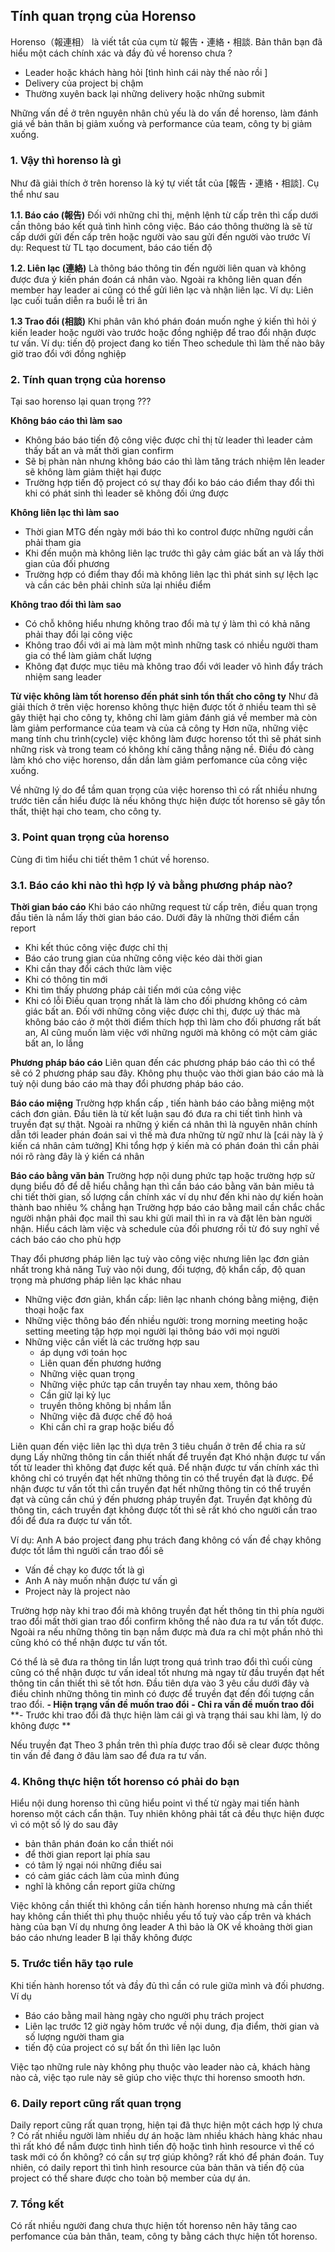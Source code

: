 ## Tính quan trọng của Horenso

Horenso（報連相） là viết tắt của cụm từ 報告・連絡・相談. Bản thân bạn đã hiểu một cách chính xác và đầy đủ về horenso chưa ? 
* Leader hoặc khách hàng hỏi [tình hình cái này thế nào rồi ]
* Delivery của project bị chậm
* Thường xuyên back lại những delivery hoặc những submit 

Những vấn đề ở trên nguyên nhân chủ yếu là do vấn đề horenso, làm đánh giá về bản thân bị giảm xuống và performance của team, công ty bị giảm xuống.

### 1.  Vậy thì horenso là gì
Như đã giải thích ở trên horenso là ký tự viết tắt của [報告・連絡・相談]. Cụ thể như sau

 **1.1. Báo cáo (報告)**
Đối với những chỉ thị, mệnh lệnh từ cấp trên thì cấp dưới cần thông báo kết quả tình hình công việc. Báo cáo thông thường là sẽ từ cấp dưới gửi đến cấp trên hoặc người vào sau gửi đến người vào trước
Ví dụ: Request từ TL tạo document, báo cáo tiến độ

**1.2. Liên lạc (連絡)**
Là thông báo thông tin đến người liên quan và không được đưa ý kiến phán đoán cá nhân vào. Ngoài ra không liên quan đến member hay leader ai cũng có thể gửi liên lạc và nhận liên lạc. 
Ví dụ: Liên lạc cuối tuần diễn ra buổi lễ tri ân

**1.3 Trao đổi (相談)**
Khi phân vân khó phán đoán muốn nghe ý kiến thì hỏi ý kiến leader hoặc người vào trước hoặc đồng nghiệp để trao đổi nhận được tư vấn.
Ví dụ: tiến độ project đang ko tiến Theo schedule thì làm thế nào bây giờ trao đổi với đồng nghiệp

 

### 2. Tính quan trọng của horenso
Tại sao horenso lại quan trọng ???

**Không báo cáo thì làm sao**
* Không báo báo tiến độ công việc được chỉ thị từ leader thì leader cảm thấy bất an và mất thời gian confirm
* Sẽ bị phàn nàn nhưng không báo cáo thì làm tăng trách nhiệm lên leader sẽ không làm giảm thiệt hại được 
* Trường hợp tiến độ project có sự thay đổi ko báo cáo điểm thay đổi thì khi có phát sinh thì leader sẽ không đối ứng được 

**Không liên lạc thì làm sao**
- Thời gian MTG đến ngày mới báo thì ko control được những người cần phải tham gia 
- Khi đến muộn mà không liên lạc trước thì gây cảm giác bất an và lấy thời gian của đối phương    
- Trường hợp có điểm thay đổi mà không liên lạc thì phát sinh sự lệch lạc và cần các bên phải chỉnh sửa lại nhiều điểm

**Không trao đổi thì làm sao**
- Có chỗ không hiểu nhưng không trao đổi mà tự ý làm thì có khả năng phải thay đổi lại công việc
- Không trao đổi với ai mà làm một mình những task có nhiều người tham gia có thể làm giảm chất lượng 
- Không đạt được mục tiêu mà không trao đổi với leader vô hình đẩy trách nhiệm sang leader

**Từ việc không làm tốt horenso đến phát sinh tổn thất cho công ty**
Như đã giải thích ở trên việc horenso không thực hiện được tốt ở nhiều team thì sẽ gây thiệt hại cho công ty, không chỉ làm giảm đánh giá về member mà còn làm giảm performance của team và của cả công ty
Hơn nữa, những việc mang tính chu trình(cycle) việc không làm được horenso tốt thì sẽ phát sinh những risk và trong team có không khí căng thẳng nặng nề. Điều đó càng làm khó cho việc horenso, dần dần làm giảm perfomance của công việc xuống.

Về những lý do để tầm quan trọng của việc horenso thì có rất nhiều nhưng trước tiên cần hiểu được là nếu không thực hiện được tốt horenso sẽ gây tổn thất, thiệt hại cho team, cho công ty.


### 3. Point quan trọng của horenso
Cùng đi tìm hiểu chi tiết thêm 1 chút về horenso. 

### 3.1. Báo cáo khi nào thì hợp lý và bằng phương pháp nào?

**Thời gian báo cáo**
Khi báo cáo những request từ cấp trên, điều quan trọng đầu tiên là nắm lấy thời gian báo cáo. Dưới đây là những thời điểm cần report
- Khi kết thúc công việc được chỉ thị
- Báo cáo trung gian của những công việc kéo dài thời gian
- Khi cần thay đổi cách thức làm việc 
- Khi có thông tin mới 
- Khi tìm thấy phương pháp cải tiến mới của công việc
- Khi có lỗi
Điều quan trọng nhất là làm cho đối phương không có cảm giác bất an. Đối với những công việc được chỉ thị, được uỷ thác mà không báo cáo ở một thời điểm thích hợp thì làm cho đối phương rất bất an, AI cũng muốn làm việc với những người mà không có một cảm giác bất an, lo lắng 

**Phương pháp báo cáo**
Liên quan đến các phương pháp báo cáo thì có thể sẽ có 2 phương pháp sau đây. Không phụ thuộc vào thời gian báo cáo mà là tuỳ nội dung báo cáo mà thay đổi phương pháp báo cáo.

**Báo cáo miệng**
Trường hợp khẩn cấp , tiến hành báo cáo bằng miệng một cách đơn giản. Đầu tiên là từ kết luận sau đó đưa ra chi tiết tình hình và truyền đạt sự thật. Ngoài ra những ý kiến cá nhân thì là nguyên nhân chính dẫn tới leader phán đoán sai vì thế mà đưa những từ ngữ như là [cái này là ý kiến cá nhân cảm tưởng]
Khi tổng hợp ý kiến mà có phán đoán thì cần phải nói rõ ràng đây là ý kiến cá nhân

**Báo cáo bằng văn bản**
Trường hợp nội dung phức tạp hoặc trường hợp sử dụng biểu đồ để dễ hiểu chẳng hạn thì cần báo cáo bằng văn bản miêu tả chi tiết
thời gian, số lượng cần chính xác ví dụ như đến khi nào dự kiến hoàn thành bao nhiêu % chẳng hạn
Trường hợp báo cáo bằng mail cần chắc chắc người nhận phải đọc mail thì sau khi gửi mail thì in ra và đặt lên bàn người nhận. Hiểu cách làm việc và schedule của đối phương rồi từ đó suy nghĩ về cách báo cáo cho phù hợp

Thay đổi phương pháp liên lạc tuỳ vào công việc nhưng liên lạc đơn giản nhất trong khả năng
Tuỳ vào nội dung, đối tượng, độ khẩn cấp, độ quan trọng mà phương pháp liên lạc khác nhau 

- Những việc đơn giản, khẩn cấp: liên lạc nhanh chóng bằng miệng, điện thoại hoặc fax
- Những việc thông báo đến nhiều người: trong morning meeting hoặc setting meeting tập hợp mọi người lại thông báo với mọi người
- Những việc cần viết là các trường hợp sau
    - áp dụng với toán học
    - Liên quan đến phương hướng
    - Những việc quan trọng
    - Những việc phức tạp cần truyền tay nhau xem, thông báo
    - Cần giữ lại kỷ lục
    - truyền thông không bị nhầm lẫn
    - Những việc đã được chế độ hoá
    - Khi cần chỉ ra grap hoặc biểu đồ  
    
Liên quan đến việc liên lạc thì dựa trên 3 tiêu chuẩn ở trên để chia ra sử dụng
Lấy những thông tin cần thiết nhất để truyền đạt
Khó nhận được tư vấn tốt từ leader thì không đạt được kết quả.
Để nhận được tư vấn chính xác thì không chỉ có truyền đạt hết những thông tin có thể truyền đạt là được. Để nhận được tư vấn tốt thì cần truyền đạt hết những thông tin có thể truyền đạt và cũng cần chú ý đến phương pháp truyền đạt. Truyền đạt không đủ thông tin, cách truyền đạt không được tốt thì sẽ rất khó cho người cần trao đổi để đưa ra được tư vấn tốt.

Ví dụ: Anh A báo project đang phụ trách đang không có vấn đề chạy không được tốt lắm thì người cần trao đổi sẽ 
- Vấn đề chạy ko được tốt là gì 
- Anh A này muốn nhận được tư vấn gì
- Project này là project nào

Trường hợp này khi trao đổi mà không truyền đạt hết thông tin thì phía người trao đổi mất thời gian trao đổi confirm không thể nào đưa ra tư vấn tốt được. Ngoài ra nếu những thông tin bạn nắm được mà đưa ra chỉ một phần nhỏ thì cũng khó có thể nhận được tư vấn tốt.

Có thể là sẽ đưa ra thông tin lần lượt trong quá trình trao đổi thì cuối cùng cũng có thể nhận được tư vấn ideal tốt nhưng mà ngay từ đầu truyền đạt hết thông tin cần thiết thì sẽ tốt hơn.
Đầu tiên dựa vào 3 yêu cầu dưới đây và điều chỉnh những thông tin mình có được để truyền đạt đến đối tượng cần trao đổi.
**- Hiện trạng vấn đề muốn trao đổi**
**- Chỉ ra vấn đề muốn trao đổi**
**- Trước khi trao đổi đã thực hiện làm cái gì và trạng thái sau khi làm, lý do không được **

Nếu truyền đạt Theo 3 phần trên thì phía được trao đổi sẽ clear được thông tin vấn đề đang ở đâu làm sao để đưa ra tư vấn. 


### 4. Không thực hiện tốt horenso có phải do bạn
Hiểu nội dung horenso thì cũng hiểu point vì thế từ ngày mai tiến hành horenso một cách cẩn thận. Tuy nhiên không phải tất cả đều thực hiện được vì có một số lý do sau đây
- bản thân phán đoán ko cần thiết nói
- để thời gian report lại phía sau
- có tâm lý ngại nói những điều sai 
- có cảm giác cách làm của mình đúng
- nghĩ là không cần report giữa chừng

Việc không cần thiết thì không cần tiến hành horenso nhưng mà cần thiết hay không cần thiết thì phụ thuộc nhiều yếu tố tuỳ vào cấp trên và khách hàng của bạn
Ví dụ nhưng ông leader A thì bảo là OK về khoảng thời gian báo cáo nhưng leader B lại thấy không được 


### 5. Trước tiền hãy tạo rule 
Khi tiến hành horenso tốt và đầy đủ thì cần có rule giữa mình và đối phương. 
Ví dụ
- Báo cáo bằng mail hàng ngày cho người phụ trách project
- Liên lạc trước 12 giờ ngày hôm trước về nội dung, địa điểm, thời gian và số lượng người tham gia
- tiến độ của project có sự bất ổn thì liên lạc luôn

Việc tạo những rule này không phụ thuộc vào leader nào cả, khách hàng nào cả, việc tạo rule này sẽ giúp cho việc thực thi horenso smooth hơn. 

  

### 6. Daily report cũng rất quan trọng
Daily report cũng rất quan trọng, hiện tại đã thực hiện một cách hợp lý chưa ?
Có rất nhiều người làm nhiều dự án hoặc làm nhiều khách hàng khác nhau thì rất khó để nắm được tình hình tiến độ hoặc tình hình resource vì thế có task mới có ổn không? có cần sự trợ giúp không? rất khó để phán đoán. 
Tuy nhiên, có daily report thì tình hình resource của bản thân và tiến độ của project có thể share được cho toàn bộ member của dự án.

### 7. Tổng kết
Có rất nhiều người đang chưa thực hiện tốt horenso nên hãy tăng cao perfomance của bản thân, team, công ty bằng cách thực hiện tốt horenso.